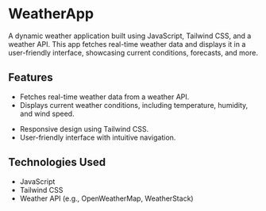 # WeatherApp

A dynamic weather application built using JavaScript, Tailwind CSS, and a weather API. This app fetches real-time weather data and displays it in a user-friendly interface, showcasing current conditions, forecasts, and more.

## Features

- Fetches real-time weather data from a weather API.
- Displays current weather conditions, including temperature, humidity, and wind speed.
<!-- - Provides weather forecasts for the next few days. -->
- Responsive design using Tailwind CSS.
- User-friendly interface with intuitive navigation.

## Technologies Used

- JavaScript
- Tailwind CSS
- Weather API (e.g., OpenWeatherMap, WeatherStack)
